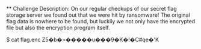 ** Challenge Description:
On our regular checkups of our secret flag storage server we found out that we were hit by ransomware! The original flag data is nowhere to be found, but luckily we not only have the encrypted file but also the encryption program itself.


$ cat flag.enc 
Z5�b�>�����u���9�K�!�C#qe�'K  
